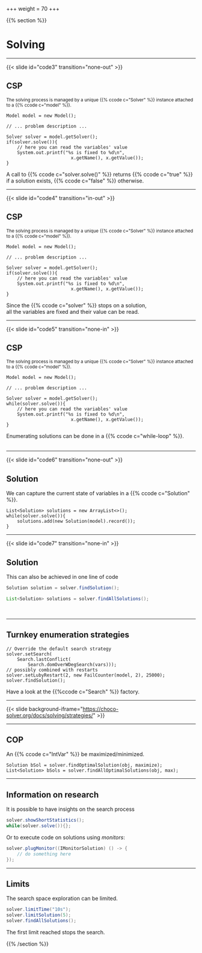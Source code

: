 +++
weight = 70
+++

{{% section %}}

# Solving

--- 

{{< slide id="code3" transition="none-out" >}}

## CSP

<small>The solving process is managed by a unique {{% ccode c="Solver" %}} instance attached to a {{% ccode c="model" %}}.</small>

```java{|5-6}
Model model = new Model();

// ... problem description ...

Solver solver = model.getSolver();
if(solver.solve()){
	// here you can read the variables' value
	System.out.printf("%s is fixed to %d\n", 
						x.getName(), x.getValue());
}
```

A call to {{% ccode c="solver.solve()" %}} returns {{% ccode c="true" %}} if a solution exists, {{% ccode c="false" %}} otherwise.


---

{{< slide id="code4" transition="in-out" >}}

## CSP

<small>The solving process is managed by a unique {{% ccode c="Solver" %}} instance attached to a {{% ccode c="model" %}}.</small>

```java{7-9}
Model model = new Model();

// ... problem description ...

Solver solver = model.getSolver();
if(solver.solve()){
	// here you can read the variables' value
	System.out.printf("%s is fixed to %d\n", 
						x.getName(), x.getValue());
}
```


Since the {{% ccode c="solver" %}} stops on a solution, 
<br/>
all the variables are fixed and their value can be read.



---

{{< slide id="code5" transition="none-in" >}}

## CSP

<small>The solving process is managed by a unique {{% ccode c="Solver" %}} instance attached to a {{% ccode c="model" %}}.</small>

```java{6}
Model model = new Model();

// ... problem description ...

Solver solver = model.getSolver();
while(solver.solve()){
	// here you can read the variables' value
	System.out.printf("%s is fixed to %d\n", 
						x.getName(), x.getValue());
}
```

Enumerating solutions can be done in a {{% ccode c="while-loop" %}}. 
<br/>
<br/>


--- 


{{< slide id="code6" transition="none-out" >}}

## Solution

We can capture the current state of variables in a {{% ccode c="Solution" %}}.

```java{1,3}
List<Solution> solutions = new ArrayList<>();
while(solver.solve()){
	solutions.add(new Solution(model).record());	
}
```

--- 

{{< slide id="code7" transition="none-in" >}}

## Solution

This can also be achieved in one line of code
<br/>

```java
Solution solution = solver.findSolution();
```
```java
List<Solution> solutions = solver.findAllSolutions();
```
<br/>

---
## Turnkey enumeration strategies

```java{2,4|3|5-6|7|}
// Override the default search strategy
solver.setSearch(
	Search.lastConflict(
		Search.domOverWDegSearch(vars)));
// possibly combined with restarts
solver.setLubyRestart(2, new FailCounter(model, 2), 25000);
solver.findSolution();
```
Have a look at the {{%ccode c="Search" %}} factory.

---

{{< slide background-iframe="https://choco-solver.org/docs/solving/strategies/" >}}

--- 
## COP

An {{% ccode c="IntVar" %}} be maximized/minimized.

```java{1|2}
Solution bSol = solver.findOptimalSolution(obj, maximize);
List<Solution> bSols = solver.findAllOptimalSolutions(obj, max);
```

--- 

## Information on research

It is possible to have insights on the search process

```java
solver.showShortStatistics();
while(solver.solve()){};
```

Or to execute code on solutions using _monitors_:
```java
solver.plugMonitor((IMonitorSolution) () -> {
    // do something here 
});
```

---
## Limits

The search space exploration can be limited.

```java
solver.limitTime("10s"); 
solver.limitSolution(5);
solver.findAllSolutions();
```
The first limit reached stops the search.

{{% /section %}}
